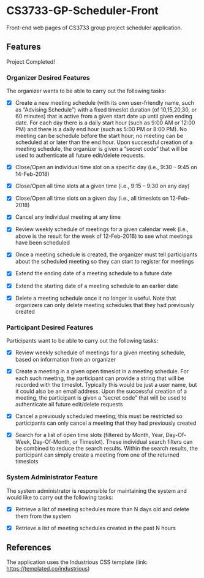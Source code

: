 # CS3733-GP-Scheduler-Front
Front-end web pages of CS3733 group project scheduler application. 

## Features
Project Completed!

### Organizer Desired Features

The organizer wants to be able to carry out the following tasks:

- [x] Create a new meeting schedule (with its own user-friendly name, such as “Advising Schedule”) with a fixed timeslot duration (of 10,15,20,30, or 60 minutes) that is active from a given start date up until given ending date. For each day there is a daily start hour (such as 9:00 AM or 12:00 PM) and there is a daily end hour (such as 5:00 PM or 8:00 PM). No meeting can be schedule before the start hour; no meeting can be scheduled at or later than the end hour. Upon successful creation of a meeting schedule, the organizer is given a “secret code” that will be used to authenticate all future edit/delete requests.

- [x] Close/Open an individual time slot on a specific day (i.e., 9:30 – 9:45 on 14-Feb-2018)

- [x] Close/Open all time slots at a given time (i.e., 9:15 – 9:30 on any day)

- [x] Close/Open all time slots on a given day (i.e., all timeslots on 12-Feb-2018)

- [x] Cancel any individual meeting at any time

- [x] Review weekly schedule of meetings for a given calendar week (i.e., above is the result for the week of 12-Feb-2018) to see what meetings have been scheduled

- [x] Once a meeting schedule is created, the organizer must tell participants about the scheduled meeting so they can start to register for meetings

- [x] Extend the ending date of a meeting schedule to a future date

- [x] Extend the starting date of a meeting schedule to an earlier date

- [x] Delete a meeting schedule once it no longer is useful. Note that organizers can only delete meeting schedules that they had previously created

### Participant Desired Features

Participants want to be able to carry out the following tasks:

- [x] Review weekly schedule of meetings for a given meeting schedule, based on information from an organizer

- [x] Create a meeting in a given open timeslot in a meeting schedule. For each such meeting, the participant can provide a string that will be recorded with the timeslot. Typically this would be just a user name, but it could also be an email address. Upon the successful creation of a meeting, the participant is given a “secret code” that will be used to authenticate all future edit/delete requests

- [x] Cancel a previously scheduled meeting; this must be restricted so participants can only cancel a meeting that they had previously created

- [x] Search for a list of open time slots (filtered by Month, Year, Day-Of-Week, Day-Of-Month, or Timeslot). These individual search filters can be combined to reduce the search results. Within the search results, the participant can simply create a meeting from one of the returned timeslots

### System Administrator Feature

The system administrator is responsible for maintaining the system and would like to carry out the following tasks:

- [x] Retrieve a list of meeting schedules more than N days old and delete them from the system

- [x] Retrieve a list of meeting schedules created in the past N hours


## References
The application uses the Industrious CSS template (link: https://templated.co/industrious) 

